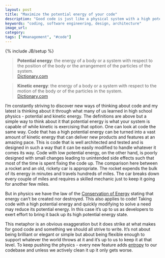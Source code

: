 ```yaml
---
layout: post
title: "Maximize the potential energy of your code"
description: "Good code is just like a physical system with a high potential energy - it can quickly turn into kinetic energy to solve a variety of problems quickly."
keywords: "coding, software engineering, design, architecture"
image_url:
category:
tags: ["#management", "#code"]
---
```

{% include JB/setup %}
<blockquote>
<p>
  <strong>Potential energy</strong>: the energy of a body or a system with respect to the position of the body or the arrangement of the particles of the system.<br/>
  <a href="http://www.dictionary.com/browse/potential-energy">Dictionary.com</a>
</p>
</blockquote>

<blockquote>
<p>
  <strong>Kinetic energy</strong>: the energy of a body or a system with respect to the motion of the body or of the particles in the system.<br/>
  <a href="http://www.dictionary.com/browse/kinetic-energy">Dictionary.com</a>
</p>
</blockquote>

I’m constantly striving to discover new ways of thinking about code and my latest is thinking about it through what many of us learned in high school physics - potential and kinetic energy. The definitions are above but a simple way to think about it that potential energy is what your system is capable of while kinetic is exercising that option. One can look at code the same way. Code that has a high potential energy can be turned into a vast amount of kinetic energy that can deliver new products and features at an amazing pace. This is code that is well architected and tested and is designed in such a way that it can be easily modified to handle whatever it comes its way. Code with low potential energy, on the other hand, is poorly designed with small changes leading to unintended side effects such that most of the time is spent fixing the code up. The comparison here between a rocket and an old, rickety car is appropriate. The rocket expends the bulk of its energy in minutes and travels hundreds of miles. The car breaks down every couple of miles and requires a skilled mechanic just to keep it going for another few miles.

But in physics we have the law of the [Conservation of Energy](https://en.wikipedia.org/wiki/Conservation_of_energy) stating that energy can’t be created nor destroyed. This also applies to code! Taking code with a high potential energy and quickly modifying to solve a need may reduce its potential energy. In this case it’s up to us as developers to exert effort to bring it back up its high potential energy state.

This metaphor is an obvious exaggeration but it does strike at what makes for good code and something we should all strive to write. It’s not about being brilliant or elegant or simple but about being flexible enough to support whatever the world throws at it and it’s up to us to keep it at that level. To keep pushing the physics - every new feature adds [entropy](https://en.wikipedia.org/wiki/Entropy_(order_and_disorder)) to our codebase and unless we actively clean it up it only gets worse.

